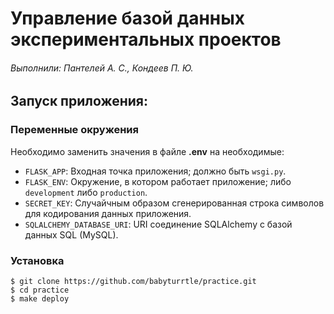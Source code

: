 # Управление базой данных экспериментальных проектов

###### Выполнили: Пантелей А. С., Кондеев П. Ю.

## Запуск приложения:

### Переменные окружения

Необходимо заменить значения в файле **.env** на необходимые:

* `FLASK_APP`: Входная точка приложения; должно быть `wsgi.py`.
* `FLASK_ENV`: Окружение, в котором работает приложение; либо `development` либо `production`.
* `SECRET_KEY`: Случайчным образом сгенерированная строка символов для кодирования данных приложения.
* `SQLALCHEMY_DATABASE_URI`: URI соединение SQLAlchemy с базой данных SQL (MySQL).

### Установка

```shell
$ git clone https://github.com/babyturrtle/practice.git
$ cd practice
$ make deploy
``` 
